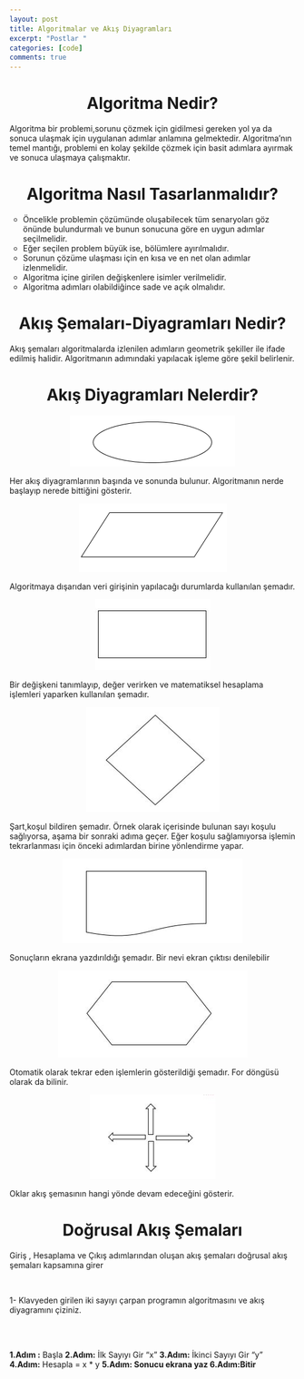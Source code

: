 ```yaml
---
layout: post
title: Algoritmalar ve Akış Diyagramları
excerpt: "Postlar "
categories: [code]
comments: true
---
```


<h1 style="text-align:center;">Algoritma Nedir?</h1>
<p> Algoritma bir problemi,sorunu çözmek için gidilmesi gereken yol ya da sonuca ulaşmak için uygulanan adımlar anlamına gelmektedir. Algoritma’nın temel mantığı, problemi en kolay şekilde çözmek için  basit adımlara ayırmak ve sonuca ulaşmaya çalışmaktır.</p>

<h1 style="text-align:center;">Algoritma Nasıl Tasarlanmalıdır?</h1>
<ul type="circle">
  <li>Öncelikle problemin çözümünde oluşabilecek tüm senaryoları göz önünde bulundurmalı ve bunun sonucuna göre en uygun adımlar seçilmelidir.</li>
  <li>Eğer seçilen problem büyük ise, bölümlere ayırılmalıdır.</li>
  <li>Sorunun çözüme ulaşması için en kısa ve en net olan adımlar izlenmelidir.</li>
  <li>	Algoritma içine girilen değişkenlere isimler verilmelidir.</li>
  <li> Algoritma adımları olabildiğince sade ve açık olmalıdır. </li>
  </ul>
<h1 style="text-align:center;">Akış Şemaları-Diyagramları Nedir?</h1>
<p>Akış şemaları algoritmalarda izlenilen adımların geometrik şekiller ile ifade edilmiş halidir.  Algoritmanın adımındaki yapılacak işleme göre şekil belirlenir.</p>
<h1 style="text-align:center;">Akış Diyagramları Nelerdir?</h1>
 <center><img src="/resimler/algoritma/basla.jpg" alt="basla"></center>
<p>Her akış diyagramlarının başında ve sonunda bulunur. Algoritmanın nerde başlayıp nerede bittiğini gösterir.</p>
<center><img src="/resimler/algoritma/giris.jpg" alt="giris"></center>
<p>Algoritmaya dışarıdan veri girişinin yapılacağı durumlarda kullanılan şemadır.</p>
<center><img src="/resimler/algoritma/islem.jpg" alt="islem"></center>
<p>Bir değişkeni tanımlayıp, değer verirken ve matematiksel hesaplama işlemleri yaparken kullanılan şemadır.</p>
<center><img src="/resimler/algoritma/if.jpg" alt="if"></center>
<p>Şart,koşul bildiren şemadır. Örnek olarak içerisinde bulunan sayı koşulu sağlıyorsa, aşama bir sonraki adıma geçer. Eğer koşulu sağlamıyorsa işlemin tekrarlanması için önceki adımlardan birine yönlendirme yapar.</p>
<center><img src="/resimler/algoritma/cikti.jpg" alt="cikti"></center>
<p>Sonuçların ekrana yazdırıldığı şemadır. Bir nevi ekran çıktısı denilebilir</p>
<center><img src="/resimler/algoritma/for.jpg" alt="for"></center>
<p>Otomatik olarak tekrar eden işlemlerin gösterildiği şemadır. For döngüsü olarak da bilinir.</p>
<center><img src="/resimler/algoritma/ok.jpg" alt="ok"></center>
<p>Oklar akış şemasının hangi yönde devam edeceğini gösterir.</p>
<h1 style="text-align:center;">Doğrusal Akış Şemaları</h1>
<p>
Giriş , Hesaplama ve Çıkış adımlarından oluşan akış şemaları doğrusal akış şemaları kapsamına girer</p>
<br>
<p>1-	Klavyeden girilen iki sayıyı çarpan programın algoritmasını ve akış diyagramını çiziniz.</p>
<br>
<br>
<p><strong>1.Adım :</strong> Başla
  <strong>2.Adım:</strong> İlk Sayıyı Gir “x”
  <strong>3.Adım:</strong> İkinci Sayıyı Gir “y”
  <strong>4.Adım:</strong> Hesapla = x * y
  <strong>5.Adım: Sonucu ekrana yaz
  <strong>6.Adım:</strong>Bitir
</p>
